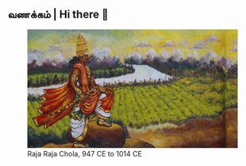 ## வணக்கம் | Hi there 👋

<!-- ![Thanjavur Chola Painting](https://github.com/user-attachments/assets/21670330-70ee-4a5d-b6c2-865f8c5d4e73) -->

<figure>
  <img src="./chola.jpg" alt="Thanjavur Chola Painting">
  <figcaption>Raja Raja Chola, 947 CE to 1014 CE</figcaption>
</figure>